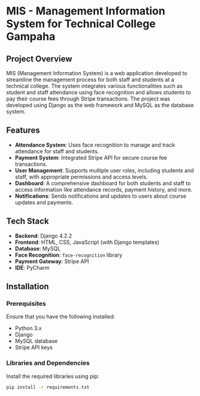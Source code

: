 # MIS - Management Information System for Technical College Gampaha

## Project Overview
MIS (Management Information System) is a web application developed to streamline the management process for both staff and students at a technical college. The system integrates various functionalities such as student and staff attendance using face recognition and allows students to pay their course fees through Stripe transactions. The project was developed using Django as the web framework and MySQL as the database system.

## Features
- **Attendance System**: Uses face recognition to manage and track attendance for staff and students.
- **Payment System**: Integrated Stripe API for secure course fee transactions.
- **User Management**: Supports multiple user roles, including students and staff, with appropriate permissions and access levels.
- **Dashboard**: A comprehensive dashboard for both students and staff to access information like attendance records, payment history, and more.
- **Notifications**: Sends notifications and updates to users about course updates and payments.

## Tech Stack
- **Backend**: Django 4.2.2
- **Frontend**: HTML, CSS, JavaScript (with Django templates)
- **Database**: MySQL
- **Face Recognition**: `face-recognition` library
- **Payment Gateway**: Stripe API
- **IDE**: PyCharm

## Installation

### Prerequisites
Ensure that you have the following installed:
- Python 3.x
- Django
- MySQL database
- Stripe API keys

### Libraries and Dependencies
Install the required libraries using pip:

```bash
pip install -r requirements.txt
